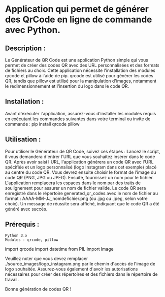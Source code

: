 # Application qui permet de générer des QrCode en ligne de commande avec Python.
## Description :
Le Générateur de QR Code est une application Python simple qui vous permet de créer des codes QR avec des URL personnalisées et des formats de fichiers au choix. Cette application nécessite l'installation des modules qrcode et pillow à l'aide de pip. qrcode est utilisé pour générer les codes QR, tandis que pillow est utilisé pour la manipulation d'images, notamment le redimensionnement et l'insertion du logo dans le code QR.

## Installation :
Avant d'exécuter l'application, assurez-vous d'installer les modules requis en exécutant les commandes suivantes dans votre terminal ou invite de commande :
pip install qrcode pillow

## Utilisation :
Pour utiliser le Générateur de QR Code, suivez ces étapes :
Lancez le script, il vous demandera d'entrer l'URL que vous souhaitez insérer dans le code QR.
Après avoir saisi l'URL, l'application générera un code QR avec l'URL spécifiée et un logo personnalisé (logo Instagram dans cet exemple) placé au centre du code QR.
Vous devrez ensuite choisir le format de l'image du code QR (PNG, JPG ou JPEG).
Ensuite, fournissez un nom pour le fichier. L'application remplacera les espaces dans le nom par des traits de soulignement pour assurer un nom de fichier valide.
Le code QR sera enregistré dans le répertoire generated_qr_codes avec le nom de fichier au format : AAAA-MM-JJ_nomdefichier.png (ou .jpg ou .jpeg, selon votre choix).
Un message de réussite sera affiché, indiquant que le code QR a été généré avec succès.

## Prérequis :
    Python 3.x
    Modules : qrcode, pillow
    
import qrcode
import datetime
from PIL import Image

Veuillez noter que vous devez remplacer ./source_images/logo_instagram.png par le chemin d'accès de l'image de logo souhaitée. Assurez-vous également d'avoir les autorisations nécessaires pour créer des répertoires et des fichiers dans le répertoire de travail.

Bonne génération de codes QR !

